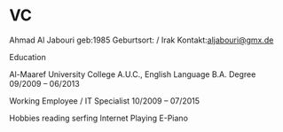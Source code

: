 # VC

Ahmad Al Jabouri
geb:1985
Geburtsort:  / Irak
Kontakt:aljabouri@gmx.de

Education

Al-Maaref University College A.U.C.,
English Language B.A. Degree
09/2009 – 06/2013

Working
Employee / IT Specialist
10/2009 – 07/2015

Hobbies
reading 
serfing Internet 
Playing E-Piano